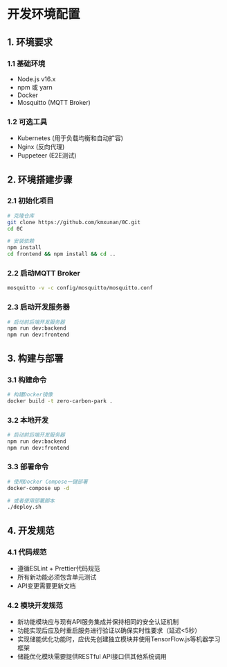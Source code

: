 # 开发环境配置

## 1. 环境要求

### 1.1 基础环境
- Node.js v16.x
- npm 或 yarn
- Docker
- Mosquitto (MQTT Broker)

### 1.2 可选工具
- Kubernetes (用于负载均衡和自动扩容)
- Nginx (反向代理)
- Puppeteer (E2E测试)

## 2. 环境搭建步骤

### 2.1 初始化项目
```bash
# 克隆仓库
git clone https://github.com/kmxunan/0C.git
cd 0C

# 安装依赖
npm install
cd frontend && npm install && cd ..
```

### 2.2 启动MQTT Broker
```bash
mosquitto -v -c config/mosquitto/mosquitto.conf
```

### 2.3 启动开发服务器
```bash
# 启动前后端开发服务器
npm run dev:backend
npm run dev:frontend
```

## 3. 构建与部署

### 3.1 构建命令
```bash
# 构建Docker镜像
docker build -t zero-carbon-park .
```

### 3.2 本地开发
```bash
# 启动前后端开发服务器
npm run dev:backend
npm run dev:frontend
```

### 3.3 部署命令
```bash
# 使用Docker Compose一键部署
docker-compose up -d

# 或者使用部署脚本
./deploy.sh
```

## 4. 开发规范

### 4.1 代码规范
- 遵循ESLint + Prettier代码规范
- 所有新功能必须包含单元测试
- API变更需要更新文档

### 4.2 模块开发规范
- 新功能模块应与现有API服务集成并保持相同的安全认证机制
- 功能实现后应及时重启服务进行验证以确保实时性要求（延迟<5秒）
- 实现储能优化功能时，应优先创建独立模块并使用TensorFlow.js等机器学习框架
- 储能优化模块需要提供RESTful API接口供其他系统调用